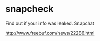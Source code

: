 snapcheck
=========

Find out if your info was leaked.
Snapchat

http://www.freebuf.com/news/22286.html
